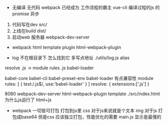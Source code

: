 - 无编译 无代码
webpack 已经成为 工作流程的霸主
vue-cli 
编译过程的js 的promise
异步
1. 代码写在dev src/
2.    上线在build dist/
3.    启动web 服务器
    webpack-dev-server

- webpack html template
plugin html-webpack-plugin

- log 不在根目录下 怎么找到它 
多写点地址 ./utils/log.js
alias

resolve .js ->
    module 
        rules
            .js babel-loader

babel-core babel-cli babel-preset-env
babel-loader 有点兼容性 
module  
rules: [
    {
        test:/\.js$/,
        use:'babel-loader'
    }
]
resolve: {
    extensions:['.js']
}

8080 webpack-dev-server html-webpack-plugin
template ./src/index.html
为什么js运行了
html+js

- webpack 一切皆可打包 打包到js里
css 对于js来说就是个文本
img 对于js  打包成base64
但是css 应该独立打包，性能优化的需要 
main.js 显示是最慢的 

